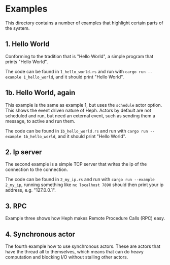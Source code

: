 # Examples

This directory contains a number of examples that highlight certain parts of the
system.

## 1. Hello World

Conforming to the tradition that is "Hello World", a simple program that prints
"Hello World".

The code can be found in `1_hello_world.rs` and run with `cargo run --example
1_hello_world`, and it should print "Hello World".


## 1b. Hello World, again

This example is the same as example 1, but uses the `schedule` actor option.
This shows the event driven nature of Heph. Actors by default are not scheduled
and run, but need an external event, such as sending them a message, to active
and run them.

The code can be found in `1b_hello_world.rs` and run with `cargo run --example
1b_hello_world`, and it should print "Hello World".


## 2. Ip server

The second example is a simple TCP server that writes the ip of the connection
to the connection.

The code can be found in `2_my_ip.rs` and run with `cargo run --example
2_my_ip`, running something like `nc localhost 7890` should then print your ip
address, e.g. "127.0.0.1".


## 3. RPC

Example three shows how Heph makes Remote Procedure Calls (RPC) easy.


## 4. Synchronous actor

The fourth example how to use synchronous actors. These are actors that have the
thread all to themselves, which means that can do heavy computation and blocking
I/O without stalling other actors.

